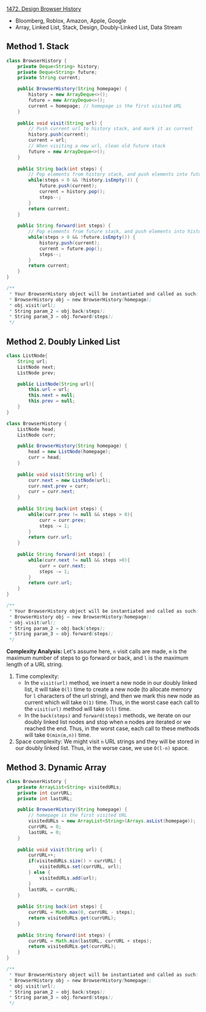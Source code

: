 [1472. Design Browser History](https://leetcode.com/problems/design-browser-history/)

* Bloomberg, Roblox, Amazon, Apple, Google
* Array, Linked List, Stack, Design, Doubly-Linked List, Data Stream



## Method 1. Stack
```Java
class BrowserHistory {
    private Deque<String> history;
    private Deque<String> future;
    private String current;

    public BrowserHistory(String homepage) {
        history = new ArrayDeque<>();
        future = new ArrayDeque<>();
        current = homepage; // homepage is the first visited URL
    }
    
    public void visit(String url) {
        // Push current url to history stack, and mark it as current
        history.push(current);
        current = url;
        // When visiting a new url, clean old future stack
        future = new ArrayDeque<>();        
    }
    
    public String back(int steps) {
        // Pop elements from history stack, and push elements into future stack
        while(steps > 0 && !history.isEmpty()) {
            future.push(current);
            current = history.pop();
            steps--;
        }
        return current;
    }
    
    public String forward(int steps) {
        // Pop elements from future stack, and push elements into history stack
        while(steps > 0 && !future.isEmpty()) {
            history.push(current);
            current = future.pop();
            steps--;
        }
        return current;
    }
}

/**
 * Your BrowserHistory object will be instantiated and called as such:
 * BrowserHistory obj = new BrowserHistory(homepage);
 * obj.visit(url);
 * String param_2 = obj.back(steps);
 * String param_3 = obj.forward(steps);
 */
```


## Method 2. Doubly Linked List
```Java
class ListNode{
    String url;
    ListNode next;
    ListNode prev;

    public ListNode(String url){
        this.url = url;
        this.next = null;
        this.prev = null;
    }
}

class BrowserHistory {
    ListNode head;
    ListNode curr;

    public BrowserHistory(String homepage) {
        head = new ListNode(homepage);
        curr = head;
    }
    
    public void visit(String url) {
        curr.next = new ListNode(url);
        curr.next.prev = curr;
        curr = curr.next;
    }
    
    public String back(int steps) {
        while(curr.prev != null && steps > 0){
            curr = curr.prev;
            steps -= 1;
        }
        return curr.url;
    }
    
    public String forward(int steps) {
        while(curr.next != null && steps >0){
            curr = curr.next;
            steps -= 1;
        }
        return curr.url;
    }
}

/**
 * Your BrowserHistory object will be instantiated and called as such:
 * BrowserHistory obj = new BrowserHistory(homepage);
 * obj.visit(url);
 * String param_2 = obj.back(steps);
 * String param_3 = obj.forward(steps);
 */
```
**Complexity Analysis:**
Let's assume here, `n` visit calls are made, `m` is the maximum number of steps to go forward or back, and `l` is the maximum length of a URL string.
1. Time complexity:
    * In the `visit(url)` method, we insert a new node in our doubly linked list, it will take `O(l)` time to create a new node (to allocate memory for `l` characters of the url string), and then we mark this new node as current which will take `O(1)` time. Thus, in the worst case each call to the `visit(url)` method will take `O(l)` time.
    * In the `back(steps)` and `forward(steps)` methods, we iterate on our doubly linked list nodes and stop when `m` nodes are iterated or we reached the end. Thus, in the worst case, each call to these methods will take `O(min⁡(m,n))` time.
2. Space complexity: We might visit `n` URL strings and they will be stored in our doubly linked list. Thus, in the worse case, we use `O(l⋅n)` space.


## Method 3.  Dynamic Array
```Java
class BrowserHistory {
    private ArrayList<String> visitedURLs;
    private int currURL;
    private int lastURL;

    public BrowserHistory(String homepage) {
        // homepage is the first visited URL
        visitedURLs = new ArrayList<String>(Arrays.asList(homepage));
        currURL = 0;
        lastURL = 0;
    }
    
    public void visit(String url) {
        currURL++;
        if(visitedURLs.size() > currURL) {
            visitedURLs.set(currURL, url);
        } else {
            visitedURLs.add(url);
        }
        lastURL = currURL;
    }
    
    public String back(int steps) {
        currURL = Math.max(0, currURL - steps);
        return visitedURLs.get(currURL);
    }
    
    public String forward(int steps) {
        currURL = Math.min(lastURL, currURL + steps);
        return visitedURLs.get(currURL);
    }
}

/**
 * Your BrowserHistory object will be instantiated and called as such:
 * BrowserHistory obj = new BrowserHistory(homepage);
 * obj.visit(url);
 * String param_2 = obj.back(steps);
 * String param_3 = obj.forward(steps);
 */
```